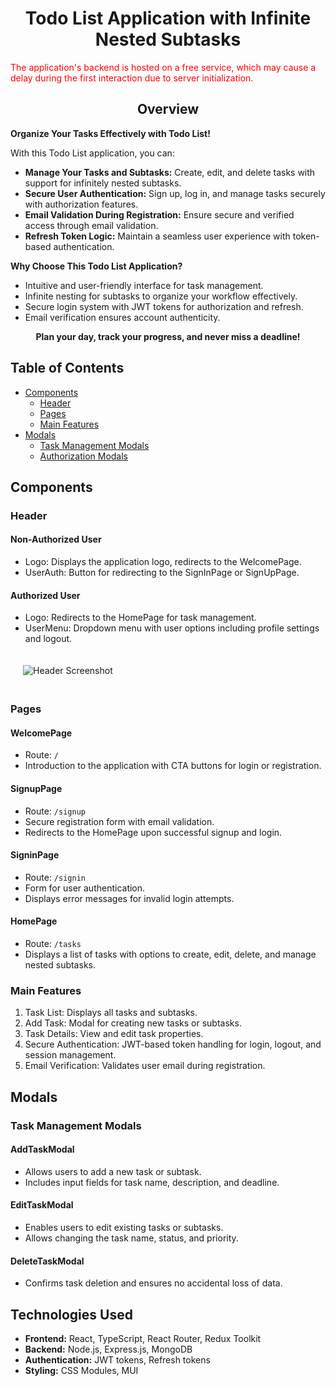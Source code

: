 # <div style="text-align: center;">Todo List Application with Infinite Nested Subtasks</div>

<span style="color:red">The application's backend is hosted on a free service, which may cause a delay during the first interaction due to server initialization.</span>

## <div style="text-align: center;">Overview</div>

<span style="font-weight:bold;">Organize Your Tasks Effectively with Todo List!</span>

With this Todo List application, you can:

- <span style="font-weight:bold;">Manage Your Tasks and Subtasks:</span> Create, edit, and delete tasks with support for infinitely nested subtasks.
- <span style="font-weight:bold;">Secure User Authentication:</span> Sign up, log in, and manage tasks securely with authorization features.
- <span style="font-weight:bold;">Email Validation During Registration:</span> Ensure secure and verified access through email validation.
- <span style="font-weight:bold;">Refresh Token Logic:</span> Maintain a seamless user experience with token-based authentication.

<span style="font-weight:bold;">Why Choose This Todo List Application?</span>

- Intuitive and user-friendly interface for task management.
- Infinite nesting for subtasks to organize your workflow effectively.
- Secure login system with JWT tokens for authorization and refresh.
- Email verification ensures account authenticity.

<div style="text-align: center; font-weight:bold;">Plan your day, track your progress, and never miss a deadline!</div>



## Table of Contents

- [Components](#components)
  - [Header](#header)
  - [Pages](#pages)
  - [Main Features](#main-features)
- [Modals](#modals)
  - [Task Management Modals](#task-management-modals)
  - [Authorization Modals](#authorization-modals)

## Components

### Header

#### Non-Authorized User
- Logo: Displays the application logo, redirects to the WelcomePage.
- UserAuth: Button for redirecting to the SignInPage or SignUpPage.

#### Authorized User
- Logo: Redirects to the HomePage for task management.
- UserMenu: Dropdown menu with user options including profile settings and logout.

<div style="padding: 20px; max-width: 800px; margin: 0 auto;">
    <img src="./src/img/screenshots/header.png" alt="Header Screenshot">
</div>

### Pages

#### WelcomePage
- Route: `/`
- Introduction to the application with CTA buttons for login or registration.

#### SignupPage
- Route: `/signup`
- Secure registration form with email validation.
- Redirects to the HomePage upon successful signup and login.

#### SigninPage
- Route: `/signin`
- Form for user authentication.
- Displays error messages for invalid login attempts.

#### HomePage
- Route: `/tasks`
- Displays a list of tasks with options to create, edit, delete, and manage nested subtasks.



### Main Features
1. Task List: Displays all tasks and subtasks.
2. Add Task: Modal for creating new tasks or subtasks.
3. Task Details: View and edit task properties.
4. Secure Authentication: JWT-based token handling for login, logout, and session management.
5. Email Verification: Validates user email during registration.

## Modals

### Task Management Modals

#### AddTaskModal
- Allows users to add a new task or subtask.
- Includes input fields for task name, description, and deadline.

#### EditTaskModal
- Enables users to edit existing tasks or subtasks.
- Allows changing the task name, status, and priority.

#### DeleteTaskModal
- Confirms task deletion and ensures no accidental loss of data.







## Technologies Used

- **Frontend:** React, TypeScript, React Router, Redux Toolkit
- **Backend:** Node.js, Express.js, MongoDB
- **Authentication:** JWT tokens, Refresh tokens
- **Styling:** CSS Modules, MUI
